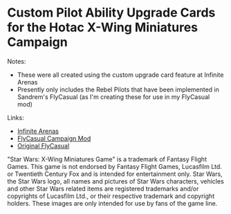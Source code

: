 # Custom Pilot Ability Upgrade Cards for the Hotac X-Wing Miniatures Campaign

Notes:
* These were all created using the custom upgrade card feature at Infinite Arenas
* Presently only includes the Rebel Pilots that have been implemented in Sandrem's FlyCasual (as I'm creating these for use in my FlyCasual mod)

Links:
* [Infinite Arenas](https://infinitearenas.com/)
* [FlyCasual Campaign Mod](https://github.com/sampson-matt/FlyCasual/releases)
* [Original FlyCasual](https://github.com/Sandrem/FlyCasual/releases)

"Star Wars: X-Wing Miniatures Game" is a trademark of Fantasy Flight Games. This game is not endorsed by Fantasy Flight Games, Lucasfilm Ltd. or Twentieth Century Fox and is intended for entertainment only. Star Wars, the Star Wars logo, all names and pictures of Star Wars characters, vehicles and other Star Wars related items are registered trademarks and/or copyrights of Lucasfilm Ltd., or their respective trademark and copyright holders. These images are only intended for use by fans of the game line.
